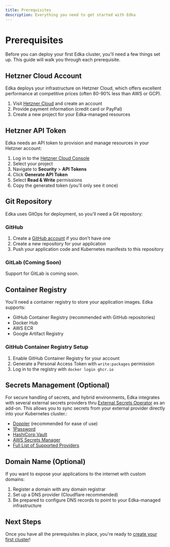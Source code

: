 ```yaml
---
title: Prerequisites
description: Everything you need to get started with Edka
---
```


# Prerequisites

Before you can deploy your first Edka cluster, you'll need a few things set up. This guide will walk you through each prerequisite.

## Hetzner Cloud Account

Edka deploys your infrastructure on Hetzner Cloud, which offers excellent performance at competitive prices (often 80-90% less than AWS or GCP).

1. Visit [Hetzner Cloud](https://www.hetzner.com/cloud) and create an account
2. Provide payment information (credit card or PayPal)
3. Create a new project for your Edka-managed resources

## Hetzner API Token

Edka needs an API token to provision and manage resources in your Hetzner account:

1. Log in to the [Hetzner Cloud Console](https://console.hetzner.cloud/)
2. Select your project
3. Navigate to **Security** > **API Tokens**
4. Click **Generate API Token**
5. Select **Read & Write** permissions
6. Copy the generated token (you'll only see it once)

## Git Repository

Edka uses GitOps for deployment, so you'll need a Git repository:

### GitHub

1. Create a [GitHub account](https://github.com/join) if you don't have one
2. Create a new repository for your application
3. Push your application code and Kubernetes manifests to this repository

### GitLab (Coming Soon)

Support for GitLab is coming soon.

## Container Registry

You'll need a container registry to store your application images. Edka supports:

- GitHub Container Registry (recommended with GitHub repositories)
- Docker Hub
- AWS ECR
- Google Artifact Registry

### GitHub Container Registry Setup

1. Enable GitHub Container Registry for your account
2. Generate a Personal Access Token with `write:packages` permission
3. Log in to the registry with `docker login ghcr.io`

## Secrets Management (Optional)

For secure handling of secrets, and hybrid environments, Edka integrates with several external secrets providers thru [External Secrets Operator](https://external-secrets.io/latest/) as an add-on. This allows you to sync secrets from your external provider directly into your Kubernetes cluster.:

- [Doppler](https://www.doppler.com/) (recommended for ease of use)
- [1Password](https://1password.com/)
- [HashiCorp Vault](https://www.vaultproject.io/)
- [AWS Secrets Manager](https://aws.amazon.com/secrets-manager/)
- [Full List of Supported Providers](https://external-secrets.io/latest/provider/aws-secrets-manager/)

## Domain Name (Optional)

If you want to expose your applications to the internet with custom domains:

1. Register a domain with any domain registrar
2. Set up a DNS provider (Cloudflare recommended)
3. Be prepared to configure DNS records to point to your Edka-managed infrastructure

## Next Steps

Once you have all the prerequisites in place, you're ready to [create your first cluster](/get-started/create-a-cluster/)!
